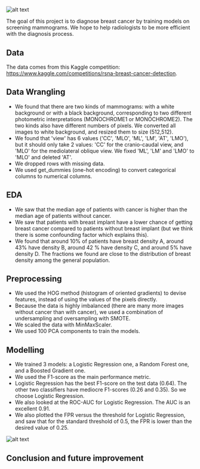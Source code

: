 # 

![alt text](
https://github.com/nhongphuc/RSNA-breast-cancer-detection/blob/main/TitlePic.png?raw=true)


The goal of this project is to diagnose breast cancer by training models on screening mammograms. We hope to help radiologists to be more efficient with the
diagnosis process.

## Data

The data comes from this Kaggle competition:
https://www.kaggle.com/competitions/rsna-breast-cancer-detection. 

## Data Wrangling

- We found that there are two kinds of mammograms: with a white background or with a black background, corresponding to two different photometric interpretations (MONOCHROME1 or MONOCHROME2). The two kinds also have different numbers of pixels. We converted all images to white background, and resized them to size (512,512).
- We found that 'view' has 6 values ('CC', 'MLO', 'ML', 'LM', 'AT', 'LMO'), but it should only take 2 values: 'CC' for the cranio-caudal view, and 'MLO' for the mediolateral oblique view. We fixed 'ML', 'LM' and 'LMO' to 'MLO' and deleted 'AT'.
- We dropped rows with missing data.
- We used get_dummies (one-hot encoding) to convert categorical columns to numerical columns.

## EDA

- We saw that the median age of patients with cancer is higher than the median age of patients without cancer.
- We saw that patients with breast implant have a lower chance of getting breast cancer compared to patients without breast implant (but we think there is some confounding factor which explains this).
- We found that around 10% of patients have breast density A, around 43% have density B, around 42 % have density C, and around 5% have density D. The fractions we found are close to the distribution of breast density among the general population.

## Preprocessing

- We used the HOG method (histogram of oriented gradients) to devise features, instead of using the values of the pixels directly.
- Because the data is highly imbalanced (there are many more images without cancer than with cancer), we used a combination of undersampling and oversampling with SMOTE.
- We scaled the data with MinMaxScaler.
- We used 100 PCA components to train the models.

## Modelling
- We trained 3 models: a Logistic Regression one, a Random Forest one, and a Boosted Gradient one.
- We used the F1-score as the main performance metric.
- Logistic Regression has the best F1-score on the test data (0.64). The other two classifiers have mediocre F1-scores (0.26 and 0.35). So we choose Logistic Regression.
- We also looked at the ROC-AUC for Logistic Regression. The AUC is an excellent 0.91.
- We also plotted the FPR versus the threshold for Logistic Regression, and saw that for the standard threshold of 0.5, the FPR is lower than the desired 
value of 0.25.

![alt text](
https://github.com/nhongphuc/RSNA-breast-cancer-detection/blob/main/LogRegROC.png?raw=true)

## Conclusion and future improvement
